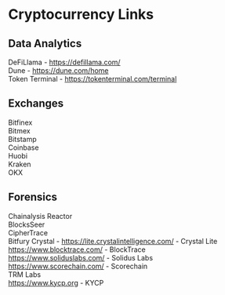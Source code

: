 # Cryptocurrency Links

## Data Analytics

DeFiLlama - https://defillama.com/<br />
Dune - https://dune.com/home<br />
Token Terminal - https://tokenterminal.com/terminal<br />

## Exchanges

Bitfinex<br />
Bitmex<br />
Bitstamp<br />
Coinbase<br />
Huobi<br />
Kraken<br />
OKX<br />

## Forensics

Chainalysis Reactor<br />
BlocksSeer<br />
CipherTrace<br />
Bitfury Crystal - https://lite.crystalintelligence.com/ - Crystal Lite<br />
https://www.blocktrace.com/ - BlockTrace<br />
https://www.soliduslabs.com/ - Solidus Labs<br />
https://www.scorechain.com/ - Scorechain<br />
TRM Labs<br />
https://www.kycp.org - KYCP<br />
